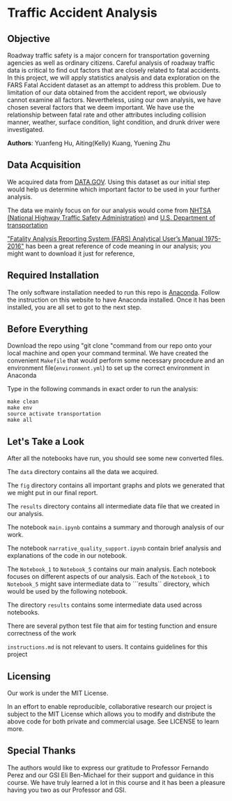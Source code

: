 # Traffic Accident Analysis 

## Objective
Roadway traffic safety is a major concern for transportation governing agencies as well as ordinary citizens. Careful analysis of roadway traffic data is critical to find out factors that are closely related to fatal accidents. In this project, we will apply statistics analysis and data exploration on the FARS Fatal Accident dataset as an attempt to address this problem. Due to limitation of our data obtained from the accident report, we obviously cannot examine all factors. Nevertheless, using our own analysis, we have chosen several factors that we deem important. We have use the relationship between fatal rate and other attributes including collision manner, weather, surface condition, light condition, and drunk driver were investigated. 

**Authors**: Yuanfeng Hu, Aiting(Kelly) Kuang, Yuening Zhu


## Data Acquisition

We acquired data from [DATA.GOV](https://catalog.data.gov/dataset/allegheny-county-crash-data). Using this dataset as our initial step would help us determine which important factor to be used in your further analysis.

The data we mainly focus on for our analysis would come from [NHTSA (National Highway Traffic Safety Administration)]( https://www-fars.nhtsa.dot.gov/Main/index.aspx) and [U.S. Department of transportation](https://www.rita.dot.gov/bts/data_and_statistics/index.html.)

["Fatality Analysis Reporting System (FARS) Analytical User’s Manual 1975-2016"](https://crashstats.nhtsa.dot.gov/Api/Public/ViewPublication/812447) has been a great reference of code meaning in our analysis; you might want to download it just for reference,



## Required Installation
The only software installation needed to run this repo is [Anaconda]("https://conda.io/docs/user-guide/install/index.html#regular-installation"). Follow the instruction on this website to have Anaconda installed. Once it has been installed, you are all set to got to the next step.

## Before Everything
Download the repo using "git clone "command from our repo onto your local machine and open your command terminal. We have created the convenient ```Makefile``` that would perform some necessary procedure and an environment file(```environment.yml```) to set up the correct environment in Anaconda

Type in the following commands in exact order to run the analysis: 

```
make clean
make env
source activate transportation
make all
```

## Let's Take a Look

After all the notebooks have run, you should see some new converted files. 

The ```data``` directory contains all the data we acquired. 

The ```fig``` directory contains all important graphs and plots we generated that we might put in our final report. 

The ```results``` directory contains all intermediate data file that we created in our analysis. 

The notebook ```main.ipynb``` contains a summary and thorough analysis of our work. 

The notebook ```narrative_quality_support.ipynb``` contain brief analysis and explanations of the code in our notebook. 

The ```Notebook_1``` to ```Notebook_5``` contains our main analysis. Each notebook focuses on different aspects of our analysis. Each of the ```Notebook_1``` to ```Notebook_5``` might save intermediate data to ```results`` directory, which would be used by the following notebook.

The directory ```results``` contains some intermediate data used across notebooks. 

There are several python test file that aim for testing function and ensure correctness of the work 

```instructions.md``` is not relevant to users. It contains guidelines for this project

## Licensing
Our work is under the MIT License.

In an effort to enable reproducible, collaborative research our project is subject to the MIT License which allows you to modify and distribute the above code for both private and commercial usage. See LICENSE to learn more.

## Special Thanks 
The authors would like to express our gratitude to Professor Fernando Perez and our GSI Eli Ben-Michael for their support and guidance in this course. We have truly learned a lot in this course and it has been a pleasure having you two as our Professor and GSI.




